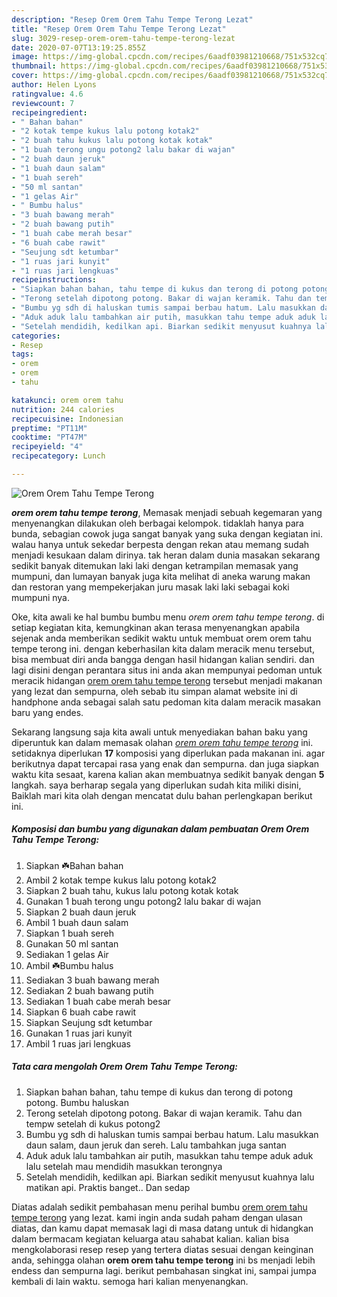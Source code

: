 ```yaml
---
description: "Resep Orem Orem Tahu Tempe Terong Lezat"
title: "Resep Orem Orem Tahu Tempe Terong Lezat"
slug: 3029-resep-orem-orem-tahu-tempe-terong-lezat
date: 2020-07-07T13:19:25.855Z
image: https://img-global.cpcdn.com/recipes/6aadf03981210668/751x532cq70/orem-orem-tahu-tempe-terong-foto-resep-utama.jpg
thumbnail: https://img-global.cpcdn.com/recipes/6aadf03981210668/751x532cq70/orem-orem-tahu-tempe-terong-foto-resep-utama.jpg
cover: https://img-global.cpcdn.com/recipes/6aadf03981210668/751x532cq70/orem-orem-tahu-tempe-terong-foto-resep-utama.jpg
author: Helen Lyons
ratingvalue: 4.6
reviewcount: 7
recipeingredient:
- " Bahan bahan"
- "2 kotak tempe kukus lalu potong kotak2"
- "2 buah tahu kukus lalu potong kotak kotak"
- "1 buah terong ungu potong2 lalu bakar di wajan"
- "2 buah daun jeruk"
- "1 buah daun salam"
- "1 buah sereh"
- "50 ml santan"
- "1 gelas Air"
- " Bumbu halus"
- "3 buah bawang merah"
- "2 buah bawang putih"
- "1 buah cabe merah besar"
- "6 buah cabe rawit"
- "Seujung sdt ketumbar"
- "1 ruas jari kunyit"
- "1 ruas jari lengkuas"
recipeinstructions:
- "Siapkan bahan bahan, tahu tempe di kukus dan terong di potong potong. Bumbu haluskan"
- "Terong setelah dipotong potong. Bakar di wajan keramik. Tahu dan tempw setelah di kukus potong2"
- "Bumbu yg sdh di haluskan tumis sampai berbau hatum. Lalu masukkan daun salam, daun jeruk dan sereh. Lalu tambahkan juga santan"
- "Aduk aduk lalu tambahkan air putih, masukkan tahu tempe aduk aduk lalu setelah mau mendidih masukkan terongnya"
- "Setelah mendidih, kedilkan api. Biarkan sedikit menyusut kuahnya lalu matikan api. Praktis banget.. Dan sedap"
categories:
- Resep
tags:
- orem
- orem
- tahu

katakunci: orem orem tahu 
nutrition: 244 calories
recipecuisine: Indonesian
preptime: "PT11M"
cooktime: "PT47M"
recipeyield: "4"
recipecategory: Lunch

---
```



![Orem Orem Tahu Tempe Terong](https://img-global.cpcdn.com/recipes/6aadf03981210668/751x532cq70/orem-orem-tahu-tempe-terong-foto-resep-utama.jpg)

<b><i>orem orem tahu tempe terong</i></b>, Memasak menjadi sebuah kegemaran yang menyenangkan dilakukan oleh berbagai kelompok. tidaklah hanya para bunda, sebagian cowok juga sangat banyak yang suka dengan kegiatan ini. walau hanya untuk sekedar berpesta dengan rekan atau memang sudah menjadi kesukaan dalam dirinya. tak heran dalam dunia masakan sekarang sedikit banyak ditemukan laki laki dengan ketrampilan memasak yang mumpuni, dan lumayan banyak juga kita melihat di aneka warung makan dan restoran yang mempekerjakan juru masak laki laki sebagai koki mumpuni nya.

Oke, kita awali ke hal bumbu bumbu menu <i>orem orem tahu tempe terong</i>. di setiap kegiatan kita, kemungkinan akan terasa menyenangkan apabila sejenak anda memberikan sedikit waktu untuk membuat orem orem tahu tempe terong ini. dengan keberhasilan kita dalam meracik menu tersebut, bisa membuat diri anda bangga dengan hasil hidangan kalian sendiri. dan lagi disini dengan perantara situs ini anda akan mempunyai pedoman untuk meracik hidangan <u>orem orem tahu tempe terong</u> tersebut menjadi makanan yang lezat dan sempurna, oleh sebab itu simpan alamat website ini di handphone anda sebagai salah satu pedoman kita dalam meracik masakan baru yang endes.




Sekarang langsung saja kita awali untuk menyediakan bahan baku yang diperuntuk kan dalam memasak olahan <u><i>orem orem tahu tempe terong</i></u> ini. setidaknya diperlukan <b>17</b> komposisi yang diperlukan pada makanan ini. agar berikutnya dapat tercapai rasa yang enak dan sempurna. dan juga siapkan waktu kita sesaat, karena kalian akan membuatnya sedikit banyak dengan <b>5</b> langkah. saya berharap segala yang diperlukan sudah kita miliki disini, Baiklah mari kita olah dengan mencatat dulu bahan perlengkapan berikut ini.

<!--inarticleads1-->

##### Komposisi dan bumbu yang digunakan dalam pembuatan Orem Orem Tahu Tempe Terong:

1. Siapkan  ☘️Bahan bahan
1. Ambil 2 kotak tempe kukus lalu potong kotak2
1. Siapkan 2 buah tahu, kukus lalu potong kotak kotak
1. Gunakan 1 buah terong ungu potong2 lalu bakar di wajan
1. Siapkan 2 buah daun jeruk
1. Ambil 1 buah daun salam
1. Siapkan 1 buah sereh
1. Gunakan 50 ml santan
1. Sediakan 1 gelas Air
1. Ambil  ☘️Bumbu halus
1. Sediakan 3 buah bawang merah
1. Sediakan 2 buah bawang putih
1. Sediakan 1 buah cabe merah besar
1. Siapkan 6 buah cabe rawit
1. Siapkan Seujung sdt ketumbar
1. Gunakan 1 ruas jari kunyit
1. Ambil 1 ruas jari lengkuas




<!--inarticleads2-->

##### Tata cara mengolah Orem Orem Tahu Tempe Terong:

1. Siapkan bahan bahan, tahu tempe di kukus dan terong di potong potong. Bumbu haluskan
1. Terong setelah dipotong potong. Bakar di wajan keramik. Tahu dan tempw setelah di kukus potong2
1. Bumbu yg sdh di haluskan tumis sampai berbau hatum. Lalu masukkan daun salam, daun jeruk dan sereh. Lalu tambahkan juga santan
1. Aduk aduk lalu tambahkan air putih, masukkan tahu tempe aduk aduk lalu setelah mau mendidih masukkan terongnya
1. Setelah mendidih, kedilkan api. Biarkan sedikit menyusut kuahnya lalu matikan api. Praktis banget.. Dan sedap




Diatas adalah sedikit pembahasan menu perihal bumbu <u>orem orem tahu tempe terong</u> yang lezat. kami ingin anda sudah paham dengan ulasan diatas, dan kamu dapat memasak lagi di masa datang untuk di hidangkan dalam bermacam kegiatan keluarga atau sahabat kalian. kalian bisa mengkolaborasi resep resep yang tertera diatas sesuai dengan keinginan anda, sehingga olahan <b>orem orem tahu tempe terong</b> ini bs menjadi lebih endess dan sempurna lagi. berikut pembahasan singkat ini, sampai jumpa kembali di lain waktu. semoga hari kalian menyenangkan.
